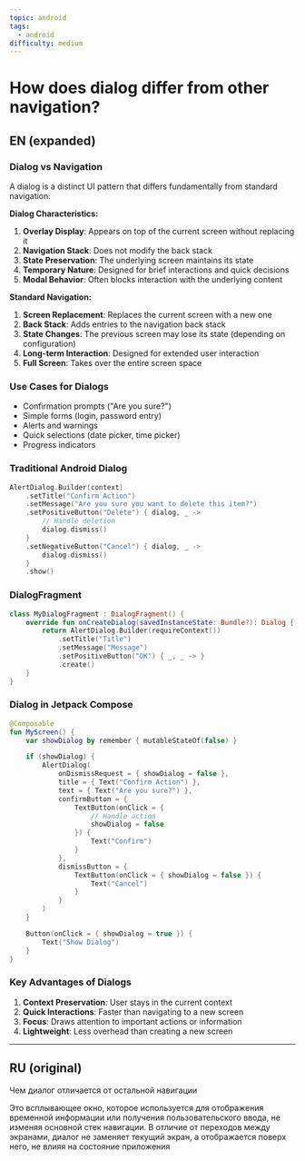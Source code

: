 ```yaml
---
topic: android
tags:
  - android
difficulty: medium
---
```


# How does dialog differ from other navigation?

## EN (expanded)

### Dialog vs Navigation

A dialog is a distinct UI pattern that differs fundamentally from standard navigation:

**Dialog Characteristics:**
1. **Overlay Display**: Appears on top of the current screen without replacing it
2. **Navigation Stack**: Does not modify the back stack
3. **State Preservation**: The underlying screen maintains its state
4. **Temporary Nature**: Designed for brief interactions and quick decisions
5. **Modal Behavior**: Often blocks interaction with the underlying content

**Standard Navigation:**
1. **Screen Replacement**: Replaces the current screen with a new one
2. **Back Stack**: Adds entries to the navigation back stack
3. **State Changes**: The previous screen may lose its state (depending on configuration)
4. **Long-term Interaction**: Designed for extended user interaction
5. **Full Screen**: Takes over the entire screen space

### Use Cases for Dialogs

- Confirmation prompts ("Are you sure?")
- Simple forms (login, password entry)
- Alerts and warnings
- Quick selections (date picker, time picker)
- Progress indicators

### Traditional Android Dialog

```kotlin
AlertDialog.Builder(context)
    .setTitle("Confirm Action")
    .setMessage("Are you sure you want to delete this item?")
    .setPositiveButton("Delete") { dialog, _ ->
        // Handle deletion
        dialog.dismiss()
    }
    .setNegativeButton("Cancel") { dialog, _ ->
        dialog.dismiss()
    }
    .show()
```

### DialogFragment

```kotlin
class MyDialogFragment : DialogFragment() {
    override fun onCreateDialog(savedInstanceState: Bundle?): Dialog {
        return AlertDialog.Builder(requireContext())
            .setTitle("Title")
            .setMessage("Message")
            .setPositiveButton("OK") { _, _ -> }
            .create()
    }
}
```

### Dialog in Jetpack Compose

```kotlin
@Composable
fun MyScreen() {
    var showDialog by remember { mutableStateOf(false) }

    if (showDialog) {
        AlertDialog(
            onDismissRequest = { showDialog = false },
            title = { Text("Confirm Action") },
            text = { Text("Are you sure?") },
            confirmButton = {
                TextButton(onClick = {
                    // Handle action
                    showDialog = false
                }) {
                    Text("Confirm")
                }
            },
            dismissButton = {
                TextButton(onClick = { showDialog = false }) {
                    Text("Cancel")
                }
            }
        )
    }

    Button(onClick = { showDialog = true }) {
        Text("Show Dialog")
    }
}
```

### Key Advantages of Dialogs

1. **Context Preservation**: User stays in the current context
2. **Quick Interactions**: Faster than navigating to a new screen
3. **Focus**: Draws attention to important actions or information
4. **Lightweight**: Less overhead than creating a new screen

---

## RU (original)

Чем диалог отличается от остальной навигации

Это всплывающее окно, которое используется для отображения временной информации или получения пользовательского ввода, не изменяя основной стек навигации. В отличие от переходов между экранами, диалог не заменяет текущий экран, а отображается поверх него, не влияя на состояние приложения
